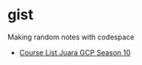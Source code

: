 # gist
Making random notes with codespace

- [Course List Juara GCP Season 10](http://github.com/prabowomurti/gist/juaragcp-season-10.md)